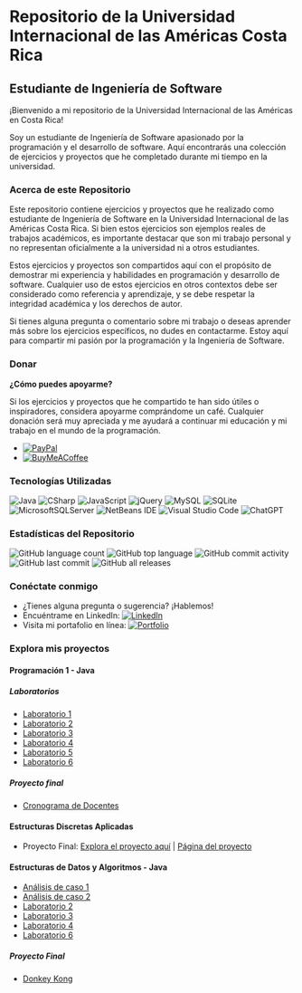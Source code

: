 # Repositorio de la Universidad Internacional de las Américas Costa Rica

## Estudiante de Ingeniería de Software

¡Bienvenido a mi repositorio de la Universidad Internacional de las Américas en Costa Rica!

Soy un estudiante de Ingeniería de Software apasionado por la programación y el desarrollo de software. Aquí encontrarás una colección de ejercicios y proyectos que he completado durante mi tiempo en la universidad.

### Acerca de este Repositorio

Este repositorio contiene ejercicios y proyectos que he realizado como estudiante de Ingeniería de Software en la Universidad Internacional de las Américas Costa Rica. Si bien estos ejercicios son ejemplos reales de trabajos académicos, es importante destacar que son mi trabajo personal y no representan oficialmente a la universidad ni a otros estudiantes.

Estos ejercicios y proyectos son compartidos aquí con el propósito de demostrar mi experiencia y habilidades en programación y desarrollo de software. Cualquier uso de estos ejercicios en otros contextos debe ser considerado como referencia y aprendizaje, y se debe respetar la integridad académica y los derechos de autor.

Si tienes alguna pregunta o comentario sobre mi trabajo o deseas aprender más sobre los ejercicios específicos, no dudes en contactarme. Estoy aquí para compartir mi pasión por la programación y la Ingeniería de Software.

### Donar

**¿Cómo puedes apoyarme?**

Si los ejercicios y proyectos que he compartido te han sido útiles o inspiradores, considera apoyarme comprándome un café. Cualquier donación será muy apreciada y me ayudará a continuar mi educación y mi trabajo en el mundo de la programación.

- [![PayPal](https://img.shields.io/badge/PayPal-00457C?style=plastik&logo=paypal&logoColor=white)](https://paypal.me/migue304?country.x=CR&locale.x=es_XC)
- [![BuyMeACoffee](https://img.shields.io/badge/Buy%20Me%20a%20Coffee-ffdd00?plastik=for-the-badge&logo=buy-me-a-coffee&logoColor=black)](https://www.buymeacoffee.com/migue90092e)

### Tecnologías Utilizadas

![Java](https://img.shields.io/badge/java-%23ED8B00.svg?style=plastik&logo=java&logoColor=white)
![CSharp](https://img.shields.io/badge/C%23-239120?style=plastik&logo=c-sharp&logoColor=white)
![JavaScript](https://img.shields.io/badge/javascript-%23323330.svg?style=plastik&logo=javascript&logoColor=%23F7DF1E)
![jQuery](https://img.shields.io/badge/jquery-%230769AD.svg?style=plastik&logo=jquery&logoColor=white)
![MySQL](https://img.shields.io/badge/mysql-%2300f.svg?style=plastik&logo=mysql&logoColor=white)
![SQLite](https://img.shields.io/badge/sqlite-%2307405e.svg?style=plastik&logo=sqlite&logoColor=white)
![MicrosoftSQLServer](https://img.shields.io/badge/Microsoft%20SQL%20Server-CC2927?style=plastik&logo=microsoft%20sql%20server&logoColor=white)
![NetBeans IDE](https://img.shields.io/badge/NetBeansIDE-1B6AC6.svg?style=plastik&logo=apache-netbeans-ide&logoColor=white)
![Visual Studio Code](https://img.shields.io/badge/Visual%20Studio%20Code-0078d7.svg?style=plastik&logo=visual-studio-code&logoColor=white)
![ChatGPT](https://img.shields.io/badge/chatGPT-74aa9c?style=plastik&logo=openai&logoColor=white)

### Estadísticas del Repositorio

![GitHub language count](https://img.shields.io/github/languages/count/bash20cu/Universidad?style=plastik)
![GitHub top language](https://img.shields.io/github/languages/top/bash20cu/Universidad?style=plastik)
![GitHub commit activity](https://img.shields.io/github/commit-activity/m/bash20cu/Universidad?style=plastik)
![GitHub last commit](https://img.shields.io/github/last-commit/bash20cu/Universidad?style=plastik)
![GitHub all releases](https://img.shields.io/github/downloads/bash20cu/Universidad/total?style=plastik)

### Conéctate conmigo

- ¿Tienes alguna pregunta o sugerencia? ¡Hablemos!
- Encuéntrame en LinkedIn: [![LinkedIn](https://img.shields.io/badge/linkedin-%230077B5.svg?style=plastik&logo=linkedin&logoColor=white)](https://www.linkedin.com/in/miguel1990/)
- Visita mi portafolio en línea: [![Portfolio](https://img.shields.io/badge/Portfolio-%23000000.svg?style=plastik&logo=firefox&logoColor=#FF7139)](https://bash20cu.github.io/Portfolio/)

### Explora mis proyectos

#### Programación 1 - Java

##### Laboratorios

- [Laboratorio 1](https://github.com/bash20cu/Universidad/tree/main/Programacion_1/Laboratorio_1)
- [Laboratorio 2](https://github.com/bash20cu/Universidad/tree/main/Programacion_1/Laboratorio_2)
- [Laboratorio 3](https://github.com/bash20cu/Universidad/tree/main/Programacion_1/Laboratorio_3)
- [Laboratorio 4](https://github.com/bash20cu/Universidad/tree/main/Programacion_1/Laboratorio_4)
- [Laboratorio 5](https://github.com/bash20cu/Universidad/tree/main/Programacion_1/Laboratorio_5)
- [Laboratorio 6](https://github.com/bash20cu/Universidad/tree/main/Programacion_1/Laboratorio_6)

##### Proyecto final

- [Cronograma de Docentes](https://github.com/bash20cu/Universidad/tree/main/Programacion_1/Proyecto_Final_Cronogramas_Docentes)

#### Estructuras Discretas Aplicadas

- Proyecto Final: [Explora el proyecto aquí](https://github.com/bash20cu/Universidad/tree/main/Proyecto_Matatica_Discreta) | [Página del proyecto](https://bash20cu.github.io/Universidad/Proyecto_Matatica_Discreta/AlgoritmoDijkstra/)

#### Estructuras de Datos y Algoritmos - Java

- [Análisis de caso 1](https://github.com/bash20cu/Universidad/tree/main/Estructuras_de_Datos_Algoritmos/Analisis_de_caso_1)
- [Análisis de caso 2](https://github.com/bash20cu/Universidad/tree/main/Estructuras_de_Datos_Algoritmos/Analisis_de_caso_2)
- [Laboratorio 2](https://github.com/bash20cu/Universidad/tree/main/Estructuras_de_Datos_Algoritmos/Laboratorio_2)
- [Laboratorio 3](https://github.com/bash20cu/Universidad/tree/main/Estructuras_de_Datos_Algoritmos/Laboratorio_3)
- [Laboratorio 4](https://github.com/bash20cu/Universidad/tree/main/Estructuras_de_Datos_Algoritmos/Laboratorio_4)
- [Laboratorio 6](https://github.com/bash20cu/Universidad/tree/main/Estructuras_de_Datos_Algoritmos/Laboratorio_6)

##### Proyecto Final

- [Donkey Kong](https://github.com/bash20cu/Universidad/tree/main/Estructuras_de_Datos_Algoritmos/Donkey_Kong)
